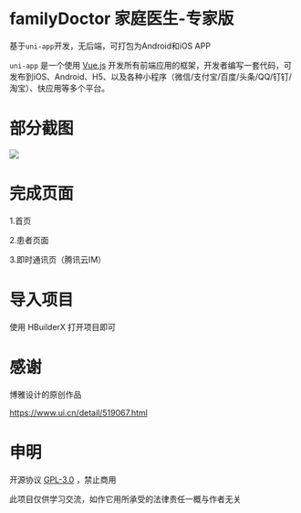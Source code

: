 # familyDoctor 家庭医生-专家版

基于`uni-app`开发，无后端，可打包为Android和iOS APP

 `uni-app` 是一个使用 [Vue.js](https://vuejs.org/) 开发所有前端应用的框架，开发者编写一套代码，可发布到iOS、Android、H5、以及各种小程序（微信/支付宝/百度/头条/QQ/钉钉/淘宝）、快应用等多个平台。 



# 部分截图

![](https://i.loli.net/2020/04/23/t4b7lq9FBuEfQoA.png)





# 完成页面

1.首页

2.患者页面

3.即时通讯页（腾讯云IM）



# 导入项目

使用 HBuilderX 打开项目即可




# 感谢

博雅设计的原创作品

https://www.ui.cn/detail/519067.html



# 申明

开源协议  [GPL-3.0](https://github.com/wzJun1/familyDoctor/blob/master/LICENSE)  ，禁止商用

此项目仅供学习交流，如作它用所承受的法律责任一概与作者无关